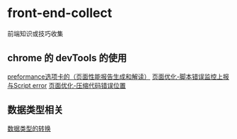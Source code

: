 # front-end-collect

前端知识或技巧收集

## chrome 的 devTools 的使用

[preformance选项卡的（页面性能报告生成和解读）](pages/preformance/DevTools-preformance.md)
[页面优化-脚本错误监控上报与Script error](pages/preformance/error-monitoring.md)
[页面优化-压缩代码错误位置](https://github.com/joeyguo/blog/issues/13)

## 数据类型相关

[数据类型的转换](pages/data-type/transform.md)